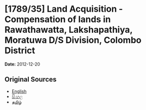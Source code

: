 # [1789/35] Land Acquisition - Compensation of lands in Rawathawatta, Lakshapathiya, Moratuwa D/S Division, Colombo District

**Date:** 2012-12-20

## Original Sources

- [English](https://documents.gov.lk/view/extra-gazettes/2012/12/1789-35_E.pdf)
- [සිංහල](https://documents.gov.lk/view/extra-gazettes/2012/12/1789-35_S.pdf)
- [தமிழ்](https://documents.gov.lk/view/extra-gazettes/2012/12/1789-35_T.pdf)
